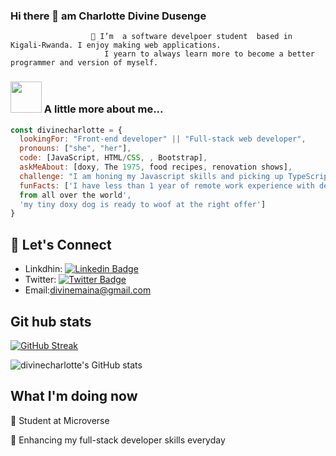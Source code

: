 ### Hi there 👋 am Charlotte Divine Dusenge 



                      🔭 I’m  a software develpoer student  based in Kigali-Rwanda. I enjoy making web applications.
                         I yearn to always learn more to become a better programmer and version of myself.
### <img src="https://media.giphy.com/media/kbVuid1Ak3uEHJUMVO/giphy.gif" width="50"> A little more about me...  

```javascript
const divinecharlotte = {
  lookingFor: "Front-end developer" || "Full-stack web developer",
  pronouns: ["she", "her"],
  code: [JavaScript, HTML/CSS, , Bootstrap],
  askMeAbout: [doxy, The 1975, food recipes, renovation shows],
  challenge: "I am honing my Javascript skills and picking up TypeScript",
  funFacts: ['I have less than 1 year of remote work experience with devs 
  from all over the world', 
  'my tiny doxy dog is ready to woof at the right offer']
}
```
## 📲 Let's Connect
- Linkdhin: [![Linkedin Badge](https://img.shields.io/badge/-Charlotte%20Divine%20Dusenge-blue?style=flat-square&logo=Linkedin&logoColor=white&link=https://www.linkedin.com/in/ellievillalejos/)](https://www.linkedin.com/in/charlotte-divine-dusenge-31b19017a/)
- Twitter: [![Twitter Badge](https://img.shields.io/badge/-@divine_maina_-1ca0f1?style=flat-square&labelColor=1ca0f1&logo=twitter&logoColor=white&link=https://twitter.com/divine_maina)](https://twitter.com/divine_maina)
- Email:[divinemaina@gmail.com](divinemiana@gmail.com)


## Git hub stats

[![GitHub Streak](http://github-readme-streak-stats.herokuapp.com?user=divinecharlotte&theme=elegant&date_format=M%20j%5B%2C%20Y%5D&currStreakLabel=54AEFF&border=AFB8C18B&background=F6F8FA0F&ring=FFBC00&fire=FFBC00&sideLabels=00DB49&dates=8A8FA0&stroke=AFB8C128&sideNums=8A8FA0&currStreakNum=8A8FA0)](https://git.io/streak-stats)

![divinecharlotte's GitHub stats](https://github-readme-stats.vercel.app/api?username=divinecharlotte&count_private=true&theme=dark&show_icons=true&bg_color=F6F8FA0F&title_color=00DB49&text_color=8A8FA0&icon_color=FFBC00&border_color=AFB8C175)

## What I'm doing now
🔭 Student at Microverse

🌱 Enhancing my full-stack developer skills everyday

